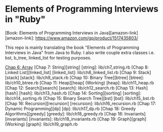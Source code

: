 # Elements of Programming Interviews in "Ruby"

[Book: Elements of Programming Interviews in Java][amazon-link]
[amazon-link]: https://www.amazon.com/gp/product/1517435803/

This repo is mainly translating the book "Elements of Programming Interviews in Java" from Java to Ruby.
I also write couple extra classes i.e. bst, b_tree, linked_list for testing purposes.

[Chap 6: Array](lib/ch6_array.rb)
[Chap 7: String][string]
[string]: lib/ch7_string.rb
[Chap 8: Linked List][linked_list]
[linked_list]: lib/ch8_linked_list.rb
[Chap 9: Stack][stack]
[stack]: lib/ch9_stack.rb
[Chap 10: Binary Tree][btree]
[btree]: lib/ch10_btree.rb
[Chap 11: Heap][heap] (Working)
[heap]: lib/ch11_heap.rb
[Chap 12: Search][search]
[search]: lib/ch12_search.rb
[Chap 13: Hash][hash]
[hash]: lib/ch13_hash.rb
[Chap 14: Sorting][sorting]
[sorting]: lib/ch14_sorting.rb
[Chap 15: Binary Search Tree][bst]
[bst]: lib/ch15_bst.rb
[Chap 16: Recursion][recursion]
[recursion]: lib/ch16_recursion.rb
[Chap 17: Dynamic Programming][dp]
[dp]: lib/ch17_dp.rb
[Chap 18: Greedy Algorithms][greedy]
[greedy]: lib/ch18_greedy.rb
[Chap 18: Invariants][invariants]
[invariants]: lib/ch18_invariants.rb
[Chap 19: Graph][graph] (Working)
[graph]: lib/ch19_graph.rb
